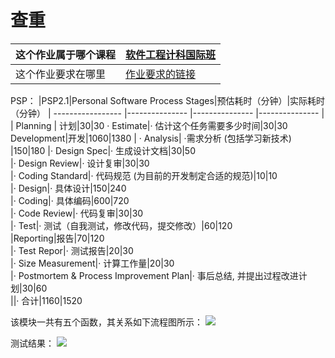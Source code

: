 # 查重

| 这个作业属于哪个课程 |[<u>软件工程计科国际班</u>](https://edu.cnblogs.com/campus/gdgy/Internationalcourseincomputationalscienceandtechnology)|
| ----------------- |--------------- |
| 这个作业要求在哪里|[<u>作业要求的链接</u>](https://edu.cnblogs.com/campus/gdgy/Internationalcourseincomputationalscienceandtechnology/homework/12187)|


PSP：
|PSP2.1|Personal Software Process Stages|预估耗时（分钟）|实际耗时（分钟）
| ----------------- |--------------- |--------------- |--------------- |
| Planning | 计划|30|30
· Estimate|· 估计这个任务需要多少时间|30|30
Development|开发|1060|1380
| · Analysis| ·需求分析 (包括学习新技术) |150|180
|· Design Spec|· 生成设计文档|30|50                                
|· Design Review|· 设计复审|30|30                                  
|· Coding Standard|· 代码规范 (为目前的开发制定合适的规范)|10|10                
|· Design|· 具体设计|150|240                                  
|· Coding|· 具体编码|600|720                                  
|· Code Review|· 代码复审|30|30                                  
|· Test|· 测试（自我测试，修改代码，提交修改）|60|120                    
|Reporting|报告|70|120                                      
|· Test Repor|· 测试报告|20|30                                  
|· Size Measurement|· 计算工作量|20|30                                 
|· Postmortem & Process Improvement Plan|· 事后总结, 并提出过程改进计划|30|60                       
||· 合计|1160|1520         

该模块一共有五个函数，其关系如下流程图所示：
![](https://img2020.cnblogs.com/blog/2526589/202109/2526589-20210920160806147-218000809.jpg)

测试结果：
![](https://img2020.cnblogs.com/blog/2526589/202109/2526589-20210920163017661-16321707.png)
